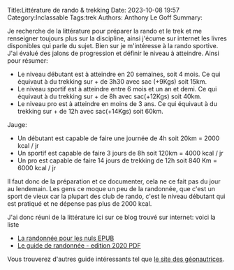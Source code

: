 Title:Littérature de rando & trekking
Date: 2023-10-08 19:57
Category:Inclassable
Tags:trek
Authors: Anthony Le Goff
Summary:

Je recherche de la littérature pour préparer la rando et le trek et me renseigner toujours plus sur la discipline, ainsi j'écume sur internet les livres disponibles qui parle du sujet. Bien sur je m'intéresse à la rando sportive. J'ai évalué des jalons de progression et définir le niveau à atteindre. Ainsi pour résumer:

* Le niveau débutant est à atteindre en 20 semaines, soit 4 mois. Ce qui équivaut à du trekking sur + de 3h30 avec sac (+9Kgs) soit 15km.
* Le niveau sportif est à atteindre entre 6 mois et un an et demi. Ce qui équivaut à du trekking sur + de 8h avec sac(+12Kgs) soit 40km.
* Le niveau pro est à atteindre en moins de 3 ans. Ce qui équivaut à du trekking sur + de 12h avec sac(+14Kgs) soit 60km.

Jauge:

* Un débutant est capable de faire une journée de 4h soit 20km = 2000 kcal / jr
* Un sportif est capable de faire 3 jours de 8h soit 120km = 4000 kcal / jr
* Un pro est capable de faire 14 jours de trekking de 12h soit 840 Km = 6000 kcal / jr

Il faut donc de la préparation et ce documenter, cela ne ce fait pas du jour au lendemain. Les gens ce moque un peu de la randonnée, que c'est un sport de vieux car la plupart des club de rando, c'est le niveau débutant qui est pratiqué et ne dépense pas plus de 2000 kcal. 

J'ai donc réuni de la littérature ici sur ce blog trouvé sur internet: voici la liste

* [La randonnée pour les nuls EPUB](images/La_Randonnee_Pour_les_Nuls.epub)
* [Le guide de randonnée - edition 2020 PDF](images/le-guide-de-la-randonnee-edition-2020.pdf)

Vous trouverez d'autres guide intéressants tel que [le site des géonautrices](https://geonautrices.com/).

